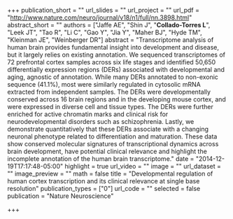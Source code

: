 +++
publication_short = ""
url_slides = ""
url_project = ""
url_pdf = "http://www.nature.com/neuro/journal/v18/n1/full/nn.3898.html"
abstract_short = ""
authors = ["Jaffe AE", "Shin J", "__Collado-Torres L__", "Leek JT", "Tao R", "Li C", "Gao Y", "Jia Y", "Maher BJ", "Hyde TM", "Kleinman JE", "Weinberger DR"]
abstract = "Transcriptome analysis of human brain provides fundamental insight into development and disease, but it largely relies on existing annotation. We sequenced transcriptomes of 72 prefrontal cortex samples across six life stages and identified 50,650 differentially expression regions (DERs) associated with developmental and aging, agnostic of annotation. While many DERs annotated to non-exonic sequence (41.1%), most were similarly regulated in cytosolic mRNA extracted from independent samples. The DERs were developmentally conserved across 16 brain regions and in the developing mouse cortex, and were expressed in diverse cell and tissue types. The DERs were further enriched for active chromatin marks and clinical risk for neurodevelopmental disorders such as schizophrenia. Lastly, we demonstrate quantitatively that these DERs associate with a changing neuronal phenotype related to differentiation and maturation. These data show conserved molecular signatures of transcriptional dynamics across brain development, have potential clinical relevance and highlight the incomplete annotation of the human brain transcriptome."
date = "2014-12-19T17:17:48-05:00"
highlight = true
url_video = ""
image = ""
url_dataset = ""
image_preview = ""
math = false
title = "Developmental regulation of human cortex transcription and its clinical relevance at single base resolution"
publication_types = ["0"]
url_code = ""
selected = false
publication = "Nature Neuroscience"

+++

